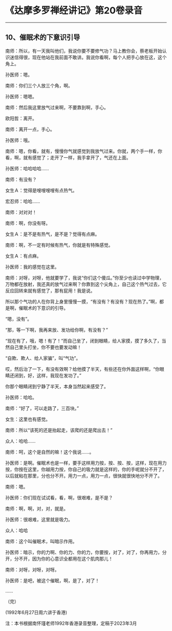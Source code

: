 # 《达摩多罗禅经讲记》第20卷录音

------

## 10、催眠术的下意识引导

南师：所以，有一天我叫他们，我说你要不要修气功？马上教你会，蔡老板开始认识迷信得很，现在他站在我前面不敢讲。我说你看啊，每个人把手心放在这，这个角上。

孙医师：嗯。

南师：你们三个人放三个角，啊。

孙医师：嗯嗯。

南师：然后我这里放气过来啊，不要靠到啊，手心。

欧阳哲：离开。

南师：离开一点，手心。

孙医师：哦。

南师：嗯，你看，就有，慢慢你气就感觉到我放气过来。你就，两个手一样，你看，啊，就有感觉了；走开了一样，我手拿开了，气还在上面。

孙医师：哈哈哈哈……

南师：有没有？

女生Ａ：觉得是嗖嗖嗖嗖有点热气。

宏忍师：哈哈……

南师：对对对！

南师：啊，你没有呀。

女生Ａ：是不是有热气，是不是？觉得有点麻。

南师：啊，不一定有时候有热气，你就是有特殊感觉。

女生Ａ：有点麻。

孙医师：我的感觉在这里。

南师：对呀，对呀，他就要学了，我说“你们这个傻瓜。”你至少也读过中学物理，万物都在放射，我还真的放气过来啊？你靠到这个尖角上，自己这个热气过去，它反应回转来就有感觉了，那有屁用！我是说。

所以那个气功的人在你背上身里慢慢一摸，“有没有？有没有？现在热了。”啊，都是啊，催眠术的下意识的引导。

“嗯，没有”。

“那，等一下啊，我再来放、发功给你啊，有没有？”

“现在有了，哦，嗯！有了！”而自己坐了，闭到眼睛，给人家摸，摸了多久了，当然自己里头打坐，你不要也要发动嘛！

“自欺、欺人、给人家骗”，叫“气功”。

哎，然后治了一下，有没有效啊？给他摸了半天，有些还在你外面这样啊，“你眼睛还闭到，好，这样，我现在发功了。”

你那个眼睛闭到宁静了半天，本身当然起来感受了。

孙医师：哈哈。

南师：“好了，可以走路了，三百块。”

女生：这里也有感觉。

南师：所以“该死的还是抬起走，该爬的还是爬出去！”

众人：哈哈……

南师：呵，这个是自然的嘛！这个我说……。

孙医师：是啊。催眠术也是一样，要手这样用力按，按、按、按，这样，现在用力按，你按在这里，你越用力按，你自己的吸力就是这样的，你的手呢就分不开了，以后就粘在那里，分也分不开。用力一点，用力一点，很快就很快地分不开了。

南师：嗯。

孙医师：你们现在试试看，看，啊，很艰难，是不是？

南师：啊，啊，对，对，就是。

孙医师：很艰难，这里就是吸力。

众人：哈哈

南师：这个叫催眠术，叫暗示作用。

孙医师：暗示，你的力啊、你的力、你的力，你要按，对了，对了，你再用力，分开，分不开，因为你的心意识全都用在这个肌肉那儿！

南师：对呀，对呀，对呀。

孙医师：是吧，被这个催眠，啊，是了，对了！

……

（完）

(1992年6月27日周六讲于香港)

注：本书根据南怀瑾老师1992年香港录音整理，定稿于2023年3月

